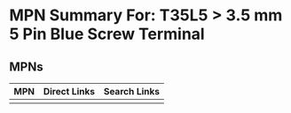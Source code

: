 



# MPN Summary For: T35L5 > 3.5 mm 5 Pin Blue Screw Terminal

## MPNs
  

|MPN|Direct Links|Search Links|
| :--- | :--- | :--- |
||||
